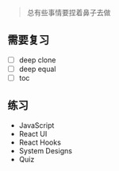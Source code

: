 > 总有些事情要捏着鼻子去做

## 需要复习

- [ ] deep clone
- [ ] deep equal
- [ ] toc

## 练习

- JavaScript
- React UI
- React Hooks
- System Designs
- Quiz

